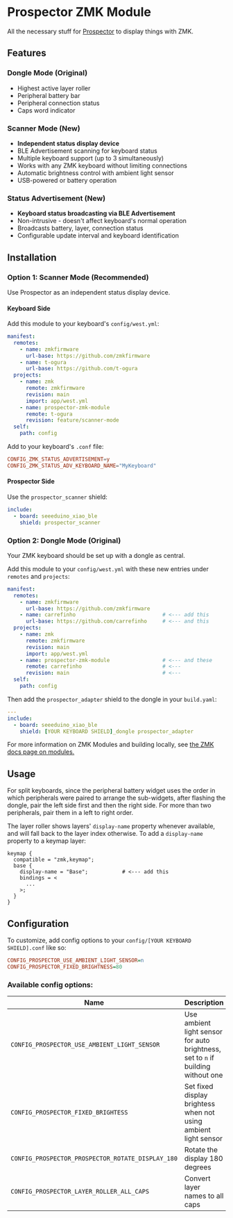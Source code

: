 # Prospector ZMK Module

All the necessary stuff for [Prospector](https://github.com/carrefinho/prospector) to display things with ZMK. 

## Features

### Dongle Mode (Original)
- Highest active layer roller
- Peripheral battery bar
- Peripheral connection status
- Caps word indicator

### Scanner Mode (New)
- **Independent status display device**
- BLE Advertisement scanning for keyboard status
- Multiple keyboard support (up to 3 simultaneously)
- Works with any ZMK keyboard without limiting connections
- Automatic brightness control with ambient light sensor
- USB-powered or battery operation

### Status Advertisement (New)
- **Keyboard status broadcasting via BLE Advertisement**
- Non-intrusive - doesn't affect keyboard's normal operation
- Broadcasts battery, layer, connection status
- Configurable update interval and keyboard identification

## Installation

### Option 1: Scanner Mode (Recommended)
Use Prospector as an independent status display device.

#### Keyboard Side
Add this module to your keyboard's `config/west.yml`:

```yaml
manifest:
  remotes:
    - name: zmkfirmware
      url-base: https://github.com/zmkfirmware
    - name: t-ogura
      url-base: https://github.com/t-ogura
  projects:
    - name: zmk
      remote: zmkfirmware
      revision: main
      import: app/west.yml
    - name: prospector-zmk-module
      remote: t-ogura
      revision: feature/scanner-mode
  self:
    path: config
```

Add to your keyboard's `.conf` file:
```conf
CONFIG_ZMK_STATUS_ADVERTISEMENT=y
CONFIG_ZMK_STATUS_ADV_KEYBOARD_NAME="MyKeyboard"
```

#### Prospector Side
Use the `prospector_scanner` shield:

```yaml
include:
  - board: seeeduino_xiao_ble
    shield: prospector_scanner
```

### Option 2: Dongle Mode (Original)
Your ZMK keyboard should be set up with a dongle as central.

Add this module to your `config/west.yml` with these new entries under `remotes` and `projects`:

```yaml
manifest:
  remotes:
    - name: zmkfirmware
      url-base: https://github.com/zmkfirmware
    - name: carrefinho                            # <--- add this
      url-base: https://github.com/carrefinho     # <--- and this
  projects:
    - name: zmk
      remote: zmkfirmware
      revision: main
      import: app/west.yml
    - name: prospector-zmk-module                 # <--- and these
      remote: carrefinho                          # <---
      revision: main                              # <---
  self:
    path: config
```

Then add the `prospector_adapter` shield to the dongle in your `build.yaml`:

```yaml
---
include:
  - board: seeeduino_xiao_ble
    shield: [YOUR KEYBOARD SHIELD]_dongle prospector_adapter
```

For more information on ZMK Modules and building locally, see [the ZMK docs page on modules.](https://zmk.dev/docs/features/modules)

## Usage

For split keyboards, since the peripheral battery widget uses the order in which peripherals were paired to arrange the sub-widgets, after flashing the dongle, pair the left side first and then the right side. For more than two peripherals, pair them in a left to right order.

The layer roller shows layers' `display-name` property whenever available, and will fall back to the layer index otherwise. To add a `display-name` property to a keymap layer:

```dts
keymap {
  compatible = "zmk,keymap";
  base {
    display-name = "Base";           # <--- add this
    bindings = <
      ...
    >;
  }
}
```

## Configuration

To customize, add config options to your `config/[YOUR KEYBOARD SHIELD].conf` like so:
```ini
CONFIG_PROSPECTOR_USE_AMBIENT_LIGHT_SENSOR=n
CONFIG_PROSPECTOR_FIXED_BRIGHTNESS=80
```

### Available config options:
| Name                                              | Description                                                               | Default      |
| ------------------------------------------------- | --------------------------------------------------------------------------| ------------ |
| `CONFIG_PROSPECTOR_USE_AMBIENT_LIGHT_SENSOR`      | Use ambient light sensor for auto brightness, set to `n` if building without one                              | y            |
| `CONFIG_PROSPECTOR_FIXED_BRIGHTESS`               | Set fixed display brightess when not using ambient light sensor           | 50 (1-100)   |
| `CONFIG_PROSPECTOR_PROSPECTOR_ROTATE_DISPLAY_180` | Rotate the display 180 degrees                                            | n            |
| `CONFIG_PROSPECTOR_LAYER_ROLLER_ALL_CAPS`         | Convert layer names to all caps                                           | n            |